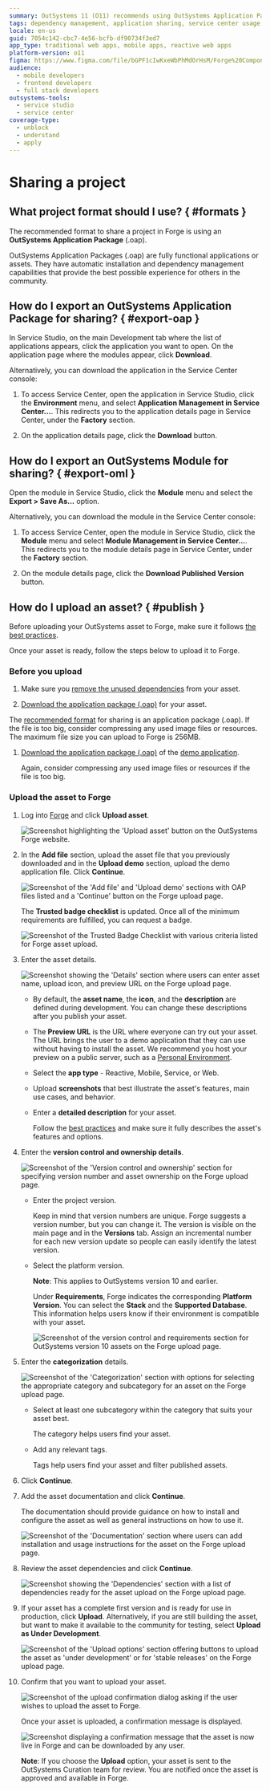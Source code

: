 ```yaml
---
summary: OutSystems 11 (O11) recommends using OutSystems Application Packages (.oap) for efficient project sharing and dependency management.
tags: dependency management, application sharing, service center usage, application lifecycle management
locale: en-us
guid: 7054c142-cbc7-4e56-bcfb-df90734f3ed7
app_type: traditional web apps, mobile apps, reactive web apps
platform-version: o11
figma: https://www.figma.com/file/bGPF1cIwKxeWbPhMdOrHsM/Forge%20Components?node-id=801:320
audience:
  - mobile developers
  - frontend developers
  - full stack developers
outsystems-tools:
  - service studio
  - service center
coverage-type:
  - unblock
  - understand
  - apply
---
```


# Sharing a project

## What project format should I use? { #formats }

The recommended format to share a project in Forge is using an **OutSystems Application Package** (.oap).

OutSystems Application Packages (.oap) are fully functional applications or assets. They have automatic installation and dependency management capabilities that provide the best possible experience for others in the community.

## How do I export an OutSystems Application Package for sharing? { #export-oap }

In Service Studio, on the main Development tab where the list of applications appears, click the application you want to open. On the application page where the modules appear, click **Download**.

Alternatively, you can download the application in the Service Center console:

1. To access Service Center, open the application in Service Studio, click the **Environment** menu, and select **Application Management in Service Center...**. This redirects you to the application details page in Service Center, under the **Factory** section.

2. On the application details page, click the **Download** button.

## How do I export an OutSystems Module for sharing? { #export-oml }

Open the module in Service Studio, click the **Module** menu and select the **Export > Save As...** option.

Alternatively, you can download the module in the Service Center console:

1. To access Service Center, open the module in Service Studio, click the **Module** menu and select **Module Management in Service Center...**. This redirects you to the module details page in Service Center, under the **Factory** section.

2. On the module details page, click the **Download Published Version** button.

## How do I upload an asset? { #publish }

Before uploading your OutSystems asset to Forge, make sure it follows [the best practices](https://success.outsystems.com/Documentation/Best_Practices/Development/Forge_components_best_practices).

Once your asset is ready, follow the steps below to upload it to Forge.

### Before you upload

1. Make sure you [remove the unused dependencies](https://success.outsystems.com/Documentation/11/Getting_started/Service_Studio_Tips_and_Tricks#Make_sure_you_Remove_Unused_Dependencies) from your asset.

1. [Download the application package (.oap)](#export-oap) for your asset. 

The [recommended format](#formats) for sharing is an application package (.oap). If the file is too big, consider compressing any used image files or resources. The maximum file size you can upload to Forge is 256MB.

1. [Download the application package (.oap)](#export-oap) of the [demo application](https://success.outsystems.com/Documentation/Best_Practices/Development/Forge_components_best_practices#demo). 

    Again, consider compressing any used image files or resources if the file is too big.

### Upload the asset to Forge

1. Log into [Forge](https://www.outsystems.com/forge/) and click **Upload asset**.

    ![Screenshot highlighting the 'Upload asset' button on the OutSystems Forge website.](images/upload-asset-fg.png "Upload Asset Button on Forge")

1. In the **Add file** section, upload the asset file that you previously downloaded and in the **Upload demo** section, upload the demo application file. Click **Continue**. 

    ![Screenshot of the 'Add file' and 'Upload demo' sections with OAP files listed and a 'Continue' button on the Forge upload page.](images/add-files-fg.png "Add Files to Upload on Forge")

    The **Trusted badge checklist** is updated. Once all of the minimum requirements are fulfilled, you can request a badge.

    ![Screenshot of the Trusted Badge Checklist with various criteria listed for Forge asset upload.](images/checklist-fg.png "Trusted Badge Checklist on Forge")

1. Enter the asset details.

    ![Screenshot showing the 'Details' section where users can enter asset name, upload icon, and preview URL on the Forge upload page.](images/asset-details-fg.png "Entering Asset Details on Forge")

    * By default, the **asset name**, the **icon**, and the **description** are defined during development. You can change these descriptions after you publish your asset.

    * The **Preview URL** is the URL where everyone can try out your asset. The URL brings the user to a demo application that they can use without having to install the asset. We recommend you host your preview on a public server, such as a [Personal Environment](https://success.outsystems.com/Support/Licensing/What_is_an_OutSystems_Personal_Environment).

    * Select the **app type** - Reactive, Mobile, Service, or Web.

    * Upload **screenshots** that best illustrate the asset's features, main use cases, and behavior.
    
    * Enter a **detailed description** for your asset.
        
        Follow the [best practices](https://success.outsystems.com/Documentation/Best_Practices/Development/Forge_components_best_practices#name-desc) and make sure it fully describes the asset's features and options.

1. Enter the **version control and ownership details**. 

    ![Screenshot of the 'Version control and ownership' section for specifying version number and asset ownership on the Forge upload page.](images/version-control-fg.png "Version Control and Ownership Section on Forge")

    * Enter the project version.
        
        Keep in mind that version numbers are unique. Forge suggests a version number, but you can change it. The version is visible on the main page and in the **Versions** tab. Assign an incremental number for each new version update so people can easily identify the latest version.

    * Select the platform version.

        **Note**: This applies to OutSystems version 10 and earlier.

        Under **Requirements**, Forge indicates the corresponding **Platform Version**. You can select the **Stack** and the **Supported Database**. This information helps users know if their environment is compatible with your asset.

        ![Screenshot of the version control and requirements section for OutSystems version 10 assets on the Forge upload page.](images/version-control-o10-fg.png "Version Control for OutSystems Version 10 on Forge")

1. Enter the **categorization** details. 

    ![Screenshot of the 'Categorization' section with options for selecting the appropriate category and subcategory for an asset on the Forge upload page.](images/categorization-fg.png "Categorization Section on Forge")

    * Select at least one subcategory within the category that suits your asset best. 
    
        The category helps users find your asset.

    * Add any relevant tags. 
        
        Tags help users find your asset and filter published assets.

1. Click **Continue**.

1. Add the asset documentation and click **Continue**.

    The documentation should provide guidance on how to install and configure the asset as well as general instructions on how to use it.

    ![Screenshot of the 'Documentation' section where users can add installation and usage instructions for the asset on the Forge upload page.](images/documentation-fg.png "Adding Documentation on Forge")

1. Review the asset dependencies and click **Continue**.

    ![Screenshot showing the 'Dependencies' section with a list of dependencies ready for the asset upload on the Forge upload page.](images/dependencies-fg.png "Dependencies Review on Forge")

1. If your asset has a complete first version and is ready for use in production, click **Upload**. Alternatively, if you are still building the asset, but want to make it available to the community for testing, select **Upload as Under Development**.

    ![Screenshot of the 'Upload options' section offering buttons to upload the asset as 'under development' or for 'stable releases' on the Forge upload page.](images/upload-option-fg.png "Upload Options on Forge")

1. Confirm that you want to upload your asset.

    ![Screenshot of the upload confirmation dialog asking if the user wishes to upload the asset to Forge.](images/upload-confirmation-fg.png "Upload Confirmation on Forge")

    Once your asset is uploaded, a confirmation message is displayed. 

    ![Screenshot displaying a confirmation message that the asset is now live in Forge and can be downloaded by any user.](images/upload-successful-fg.png "Successful Upload Confirmation on Forge")

    **Note**: If you choose the **Upload** option, your asset is sent to the OutSystems Curation team for review. You are notified once the asset is approved and available in Forge.
